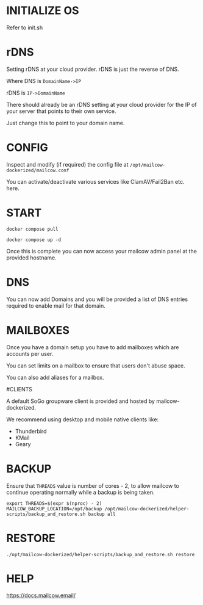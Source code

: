 # INITIALIZE OS

Refer to init.sh

# rDNS

Setting rDNS at your cloud provider. rDNS is just the reverse of DNS.

Where DNS is `DomainName->IP`

rDNS is `IP->DomainName`

There should already be an rDNS setting at your cloud provider for the IP of your server that points to their own service.

Just change this to point to your domain name.

# CONFIG

Inspect and modify (if required) the config file at `/opt/mailcow-dockerized/mailcow.conf`

You can activate/deactivate various services like ClamAV/Fail2Ban etc. here.

# START

```
docker compose pull

docker compose up -d
```

Once this is complete you can now access your mailcow admin panel at the provided hostname.

# DNS

You can now add Domains and you will be provided a list of DNS entries required to enable mail for that domain.

# MAILBOXES

Once you have a domain setup you have to add mailboxes which are accounts per user.

You can set limits on a mailbox to ensure that users don't abuse space.
 
You can also add aliases for a mailbox.

#CLIENTS

A default SoGo groupware client is provided and hosted by mailcow-dockerized.

We recommend using desktop and mobile native clients like:

- Thunderbird
- KMail
- Geary

# BACKUP

Ensure that `THREADS` value is number of cores - 2, to allow mailcow to continue operating normally while a backup is being taken.

```
export THREADS=$(expr $(nproc) - 2)
MAILCOW_BACKUP_LOCATION=/opt/backup /opt/mailcow-dockerized/helper-scripts/backup_and_restore.sh backup all
```

# RESTORE

```
./opt/mailcow-dockerized/helper-scripts/backup_and_restore.sh restore
```

# HELP

https://docs.mailcow.email/
